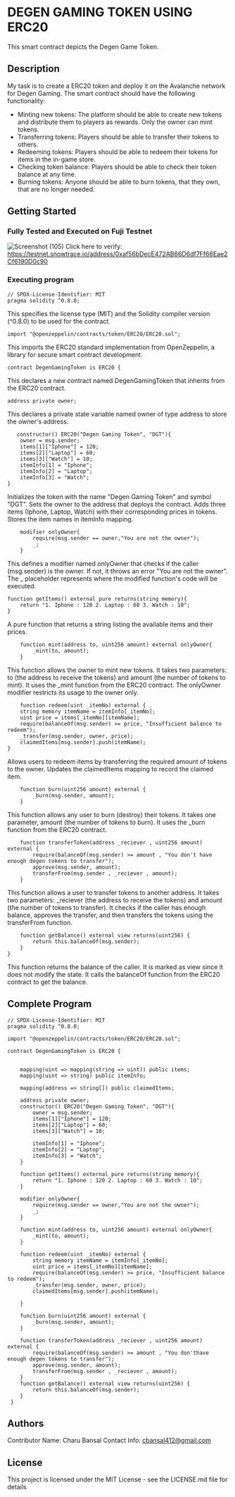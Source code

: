 # DEGEN GAMING TOKEN USING ERC20 

This smart contract depicts the Degen Game Token.

## Description

My task is to create a ERC20 token and deploy it on the Avalanche network for Degen Gaming. The smart contract should have the following functionality:

* Minting new tokens: The platform should be able to create new tokens and distribute them to players as rewards. Only the owner can mint tokens.
* Transferring tokens: Players should be able to transfer their tokens to others.
* Redeeming tokens: Players should be able to redeem their tokens for items in the in-game store.
* Checking token balance: Players should be able to check their token balance at any time.
* Burning tokens: Anyone should be able to burn tokens, that they own, that are no longer needed.

## Getting Started

### Fully Tested and Executed on Fuji Testnet
![Screenshot (105)](https://github.com/Ishi181/Module4Avax/assets/139246938/d8086fda-854a-42f6-b1f5-363ebbccc6f0)
Click here to verify: https://testnet.snowtrace.io/address/0xaf56bDecE472AB66D6df7Ff66Eae2Cf6190D0c90
### Executing program
```
// SPDX-License-Identifier: MIT
pragma solidity ^0.8.0;
```
This specifies the license type (MIT) and the Solidity compiler version (^0.8.0) to be used for the contract.

```
import "@openzeppelin/contracts/token/ERC20/ERC20.sol";
```
This imports the ERC20 standard implementation from OpenZeppelin, a library for secure smart contract development.

```
contract DegenGamingToken is ERC20 {
```
This declares a new contract named DegenGamingToken that inherits from the ERC20 contract.

```
address private owner;
```
This declares a private state variable named owner of type address to store the owner's address.

```
   constructor() ERC20("Degen Gaming Token", "DGT"){
    owner = msg.sender;
    items[1]["Iphone"] = 120;
    items[2]["Laptop"] = 60;
    items[3]["Watch"] = 10;
    itemInfo[1] = "Iphone";
    itemInfo[2] = "Laptop";
    itemInfo[3] = "Watch";
}
```
Initializes the token with the name "Degen Gaming Token" and symbol "DGT".
Sets the owner to the address that deploys the contract.
Adds three items (Iphone, Laptop, Watch) with their corresponding prices in tokens.
Stores the item names in itemInfo mapping.

```
    modifier onlyOwner{
        require(msg.sender == owner,"You are not the owner");
        _;
    }
```
This defines a modifier named onlyOwner that checks if the caller (msg.sender) is the owner. If not, it throws an error "You are not the owner". The _ placeholder represents where the modified function's code will be executed.

```
function getItems() external pure returns(string memory){
    return "1. Iphone : 120 2. Laptop : 60 3. Watch : 10";
}
```
A pure function that returns a string listing the available items and their prices.

```
    function mint(address to, uint256 amount) external onlyOwner{
        _mint(to, amount);
    }
```
This function allows the owner to mint new tokens. It takes two parameters: to (the address to receive the tokens) and amount (the number of tokens to mint). It uses the _mint function from the ERC20 contract. The onlyOwner modifier restricts its usage to the owner only.

```
    function redeem(uint _itemNo) external {
    string memory itemName = itemInfo[_itemNo];
    uint price = items[_itemNo][itemName];
    require(balanceOf(msg.sender) >= price, "Insufficient balance to redeem");
    _transfer(msg.sender, owner, price);
    claimedItems[msg.sender].push(itemName);
}
```
Allows users to redeem items by transferring the required amount of tokens to the owner.
Updates the claimedItems mapping to record the claimed item.

```
    function burn(uint256 amount) external {
        _burn(msg.sender, amount);
    }
```
This function allows any user to burn (destroy) their tokens. It takes one parameter, amount (the number of tokens to burn). It uses the _burn function from the ERC20 contract.

```
    function transferToken(address _reciever , uint256 amount) external {
        require(balanceOf(msg.sender) >= amount , "You don't have enough degen tokens to transfer");
        approve(msg.sender, amount);
        transferFrom(msg.sender , _reciever , amount);
    }
```
This function allows a user to transfer tokens to another address. It takes two parameters: _reciever (the address to receive the tokens) and amount (the number of tokens to transfer). It checks if the caller has enough balance, approves the transfer, and then transfers the tokens using the transferFrom function.

```
    function getBalance() external view returns(uint256) {
        return this.balanceOf(msg.sender);
    }
}
```
This function returns the balance of the caller. It is marked as view since it does not modify the state. It calls the balanceOf function from the ERC20 contract to get the balance.

## Complete Program

```
// SPDX-License-Identifier: MIT
pragma solidity ^0.8.0;

import "@openzeppelin/contracts/token/ERC20/ERC20.sol";

contract DegenGamingToken is ERC20 {


    mapping(uint => mapping(string => uint)) public items;
    mapping(uint => string) public itemInfo;

    mapping(address => string[]) public claimedItems;

    address private owner;
    constructor() ERC20("Degen Gaming Token", "DGT"){
        owner = msg.sender;
        items[1]["Iphone"] = 120;
        items[2]["Laptop"] = 60;
        items[3]["Watch"] = 10;

        itemInfo[1] = "Iphone";
        itemInfo[2] = "Laptop";
        itemInfo[3] = "Watch";
    }

    function getItems() external pure returns(string memory){
        return "1. Iphone : 120 2. Laptop : 60 3. Watch : 10";
    }

    modifier onlyOwner{
        require(msg.sender == owner,"You are not the owner");
        _;
    }

    function mint(address to, uint256 amount) external onlyOwner{
        _mint(to, amount);
    }

    function redeem(uint _itemNo) external {
        string memory itemName = itemInfo[_itemNo];
        uint price = items[_itemNo][itemName];
        require(balanceOf(msg.sender) >= price, "Insufficient balance to redeem");
        _transfer(msg.sender, owner, price);
        claimedItems[msg.sender].push(itemName);
       
    }

    function burn(uint256 amount) external {
        _burn(msg.sender, amount);
    }

    function transferToken(address _reciever , uint256 amount) external {
        require(balanceOf(msg.sender) >= amount , "You don'thave enough degen tokens to transfer");
        approve(msg.sender, amount);
        transferFrom(msg.sender , _reciever , amount);
    }
    function getBalance() external view returns(uint256) {
        return this.balanceOf(msg.sender);
    }
 }
```

## Authors

Contributor Name: Charu Bansal
Contact Info: cbansal412@gmail.com


## License

This project is licensed under the MIT License - see the LICENSE.md file for details
